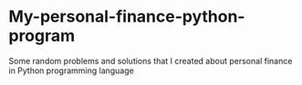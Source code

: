 # My-personal-finance-python-program
Some random problems and solutions that I created about personal finance in Python programming language
